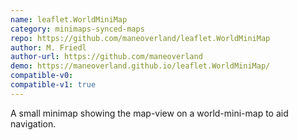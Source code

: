 ```yaml
---
name: leaflet.WorldMiniMap
category: minimaps-synced-maps
repo: https://github.com/maneoverland/leaflet.WorldMiniMap
author: M. Friedl
author-url: https://github.com/maneoverland
demo: https://maneoverland.github.io/leaflet.WorldMiniMap/
compatible-v0:
compatible-v1: true
---
```


A small minimap showing the map-view on a world-mini-map to aid navigation.